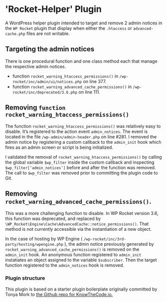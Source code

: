 # 'Rocket-Helper' Plugin

A WordPress helper plugin intended to target and remove 2 admin notices in the `WP Rocket` plugin that display when either the `.htaccess` or `advanced-cache.php` files are not writable.

## Targeting the admin notices

There is one procedural function and one class method each that manage the respective admin notices.

- function `rocket_warning_htaccess_permissions()` in `/wp-rocket/inc/admin/ui/notices.php` on line 377.
- function `rocket_warning_advanced_cache_permissions()` in `/wp-rocket/inc/deprecated/3.6.php` on line 111.

## Removing `function rocket_warning_htaccess_permissions()`

The function `rocket_warning_htaccess_permissions()` was relatively easy to disable. It’s registered to the action event `admin_notices`. The event is located in the file `/wp-admin/admin-header.php` on line #281. I removed the admin notice by registering a custom callback to the `admin_init` hook which fires as an admin screen or script is being initialized.

I validated the removal of `rocket_warning_htaccess_permissions()` by calling the global variable `$wp_filter` inside the custom callback and inspecting `$wp_filter[‘admin_notices’]` before and after the function was removed. The call to `$wp_filter` was removed prior to committing the plugin code to Git.

## Removing `rocket_warning_advanced_cache_permissions()`.

This was a more challenging function to disable. In WP Rocket version 3.6, this function was deprecated, and replaced by `\WP_Rocket\Engine\Cache\AdvancedCache::notice_permissions()`.  That method is not currently accessible via the instantiation of a new object.

In the case of hosting by WP Engine ( `/wp-rocket/inc/3rd-party/hosting/wpengine.php` ), the admin notice previously generated by `rocket_warning_advanced_cache_permissions()` is removed on the `admin_init` hook. An anonymous function registered to `admin_init` instatiates an object assigned to the variable `$subscriber`. Then the target function registered to the `admin_notices` hook is removed.

### Plugin structure

This plugin is based on a starter plugin boilerplate originally committed by Tonya Mork to <a href="https://github.com/KnowTheCode/starter-plugin">the Github repo for KnowTheCode.io.</a>
